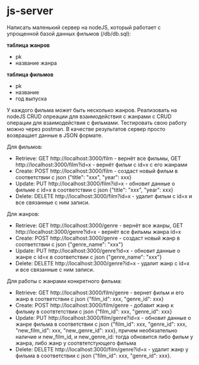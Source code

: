 # js-server
 
Написать маленький сервер на nodeJS, который работает с упрощенной базой данных фильмов (/db/db.sql):

**таблица жанров**
* pk
* название жанра

**таблица фильмов**
* pk
* название
* год выпуска

У каждого фильма может быть несколько жанров.
Реализовать на nodeJS CRUD опреации для взаимодействия с жанрами с CRUD операции для взаимодействия с фильмами.
Тестировать свою работу можно через postman. В качестве результатов сервер просто возвращает данные в JSON формате.

Для фильмов:

* Retrieve: GET http://localhost:3000/film - вернёт все фильмы, GET http://localhost:3000/film?id=x - вернёт фильм с id=x с его жанрами
* Create: POST http://localhost:3000/film - создаст новый фильм в соответствии с json {"title": "xxx", "year": xxx}
* Update: PUT http://localhost:3000/film?id=x - обновит данные о фильме с id=x в соответствии с json {"title": "xxx", "year": xxx}
* Delete: DELETE http://localhost:3000/film?id=x - удалит фильм с id=x и все связанные с ним записи.

Для жанров:

* Retrieve: GET http://localhost:3000/genre - вернёт все жанры, GET http://localhost:3000/genre?id=x - вернёт все фильмы жанра id=x
* Create: POST http://localhost:3000/genre - создаст новый жанр в соответствии с json {"genre_name": "xxx"}
* Update: PUT http://localhost:3000/genre?id=x - обновит данные о жанре с id=x в соответствии с json {"genre_name": "xxx"}
* Delete: DELETE http://localhost:3000/genre?id=x - удалит жанр с id=x и все связанные с ним записи.

Для работы с жанрами конкретного фильма:

* Retrieve: GET http://localhost:3000/film/genre - вернет фильм и его жанр в соответствии с json {"film_id": xxx, "genre_id": xxx}
* Create: POST http://localhost:3000/film/genre - добавит жанр к фильму в соотвтетствии с json {"film_id": xxx, "genre_id": xxx}
* Update: PUT http://localhost:3000/film/genre?id=x - обновит данные о жанре фильма в соответствии с json {"film_id": xxx, "genre_id": xxx, "new_film_id": xxx, "new_genre_id": xxx}, причем необязательно наличие и new_film_id, и new_genre_id: тогда обновится либо фильм у жанра, либо жанр у соотвтетстующего фильма
* Delete: DELETE http://localhost:3000/film/genre?id=x - удалит жанр у фильма в соответствии с json {"film_id": xxx, "genre_id": xxx}.
